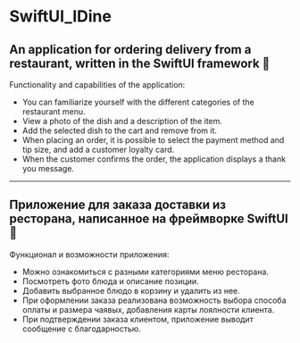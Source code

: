 # SwiftUI_IDine

## An application for ordering delivery from a restaurant, written in the SwiftUI framework :hamburger:

Functionality and capabilities of the application:

- You can familiarize yourself with the different categories of the restaurant menu.
- View a photo of the dish and a description of the item.
- Add the selected dish to the cart and remove from it.
- When placing an order, it is possible to select the payment method and tip size, and add a customer loyalty card.
- When the customer confirms the order, the application displays a thank you message.

***

## Приложение для заказа доставки из ресторана, написанное на фреймворке SwiftUI :cake:

Функционал и возможности приложения:

- Можно ознакомиться с разными категориями меню ресторана.
- Посмотреть фото блюда и описание позиции. 
- Добавить выбранное блюдо в корзину и удалить из нее.
- При оформлении заказа реализована возможность выбора способа оплаты и размера чаявых, добавления карты лоялности клиента.
- При подтверждении заказа клиентом, приложение выводит сообщение с благодарностью.
